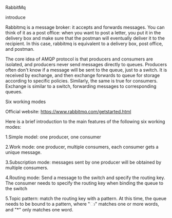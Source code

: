 RabbitMq

introduce

  Rabbitmq is a message broker: it accepts and forwards messages. You can think of it as a post office: when you want to post a letter, you put it in the delivery box and make sure that the postman will eventually deliver it to the recipient. In this case, rabbitmq is equivalent to a delivery box, post office, and postman.

  The core idea of AMQP protocol is that producers and consumers are isolated, and producers never send messages directly to queues. Producers often don't know if a message will be sent to the queue, just to a switch. It is received by exchange, and then exchange forwards to queue for storage according to specific policies. Similarly, the same is true for consumers. Exchange is similar to a switch, forwarding messages to corresponding queues.
  
  
Six working modes

Official website: https://www.rabbitmq.com/getstarted.html

Here is a brief introduction to the main features of the following six working modes:

1.Simple model: one producer, one consumer

2.Work mode: one producer, multiple consumers, each consumer gets a unique message.

3.Subscription mode: messages sent by one producer will be obtained by multiple consumers.

4.Routing mode: Send a message to the switch and specify the routing key. The consumer needs to specify the routing key when binding the queue to the switch

5.Topic pattern: match the routing key with a pattern. At this time, the queue needs to be bound to a pattern, where "ා" matches one or more words, and "*" only matches one word.
